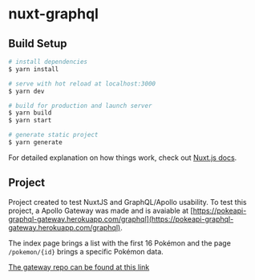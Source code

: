 # nuxt-graphql

## Build Setup

```bash
# install dependencies
$ yarn install

# serve with hot reload at localhost:3000
$ yarn dev

# build for production and launch server
$ yarn build
$ yarn start

# generate static project
$ yarn generate
```

For detailed explanation on how things work, check out [Nuxt.js docs](https://nuxtjs.org).

## Project

Project created to test NuxtJS and GraphQL/Apollo usability.
To test this project, a Apollo Gateway was made and is avaiable at [https://pokeapi-graphql-gateway.herokuapp.com/graphql](https://pokeapi-graphql-gateway.herokuapp.com/graphql).

The index page brings a list with the first 16 Pokémon and the page `/pokemon/{id}` brings a specific Pokémon data.

[The gateway repo can be found at this link](https://github.com/lmartim/pokeapi-graphql-gateway)